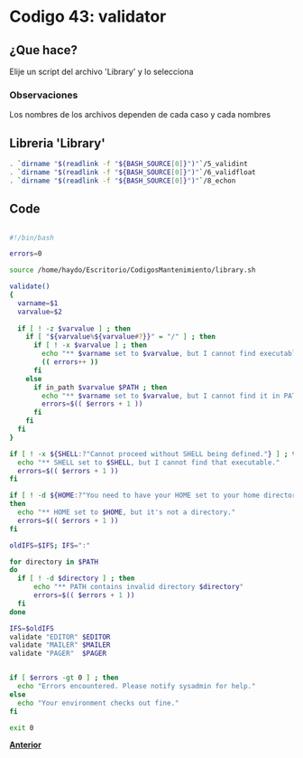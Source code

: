 # Codigo 43: validator

## ¿Que hace?
Elije un script del archivo 'Library' y lo selecciona

### **Observaciones**
Los nombres de los archivos dependen de cada caso y cada nombres

## Libreria 'Library'
```bash
. `dirname "$(readlink -f "${BASH_SOURCE[0]}")"`/5_validint
. `dirname "$(readlink -f "${BASH_SOURCE[0]}")"`/6_validfloat
. `dirname "$(readlink -f "${BASH_SOURCE[0]}")"`/8_echon

```

## Code
```bash

#!/bin/bash

errors=0

source /home/haydo/Escritorio/CodigosMantenimiento/library.sh 

validate()
{
  varname=$1    
  varvalue=$2
  
  if [ ! -z $varvalue ] ; then
    if [ "${varvalue%${varvalue#?}}" = "/" ] ; then
      if [ ! -x $varvalue ] ; then
        echo "** $varname set to $varvalue, but I cannot find executable."
        (( errors++ ))
      fi
    else
      if in_path $varvalue $PATH ; then 
        echo "** $varname set to $varvalue, but I cannot find it in PATH."
        errors=$(( $errors + 1 ))
      fi
    fi 
  fi
}

if [ ! -x ${SHELL:?"Cannot proceed without SHELL being defined."} ] ; then
  echo "** SHELL set to $SHELL, but I cannot find that executable."
  errors=$(( $errors + 1 ))
fi

if [ ! -d ${HOME:?"You need to have your HOME set to your home directory"} ]
then
  echo "** HOME set to $HOME, but it's not a directory."
  errors=$(( $errors + 1 ))
fi

oldIFS=$IFS; IFS=":"    

for directory in $PATH
do
  if [ ! -d $directory ] ; then
      echo "** PATH contains invalid directory $directory"
      errors=$(( $errors + 1 ))
  fi
done

IFS=$oldIFS            
validate "EDITOR" $EDITOR
validate "MAILER" $MAILER
validate "PAGER"  $PAGER


if [ $errors -gt 0 ] ; then
  echo "Errors encountered. Please notify sysadmin for help."
else
  echo "Your environment checks out fine."
fi

exit 0
```

**[Anterior](https://github.com/SPM-UPVictoria/test-git-itsHaydo)**
